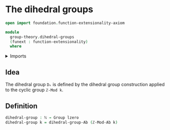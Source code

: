 # The dihedral groups

```agda
open import foundation.function-extensionality-axiom

module
  group-theory.dihedral-groups
  (funext : function-extensionality)
  where
```

<details><summary>Imports</summary>

```agda
open import elementary-number-theory.natural-numbers
open import elementary-number-theory.standard-cyclic-groups funext

open import foundation.universe-levels

open import group-theory.dihedral-group-construction funext
open import group-theory.groups funext
```

</details>

## Idea

The dihedral group `Dₖ` is defined by the dihedral group construction applied to
the cyclic group `ℤ-Mod k`.

## Definition

```agda
dihedral-group : ℕ → Group lzero
dihedral-group k = dihedral-group-Ab (ℤ-Mod-Ab k)
```
